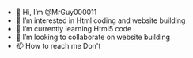 - 👋 Hi, I’m @MrGuy000011
- 👀 I’m interested in Html coding and website building
- 🌱 I’m currently learning Html5 code
- 💞️ I’m looking to collaborate on website building
- 📫 How to reach me Don't

<!---
MrGuy000011/MrGuy000011 is a ✨ special ✨ repository because its `README.md` (this file) appears on your GitHub profile.
You can click the Preview link to take a look at your changes.
--->
